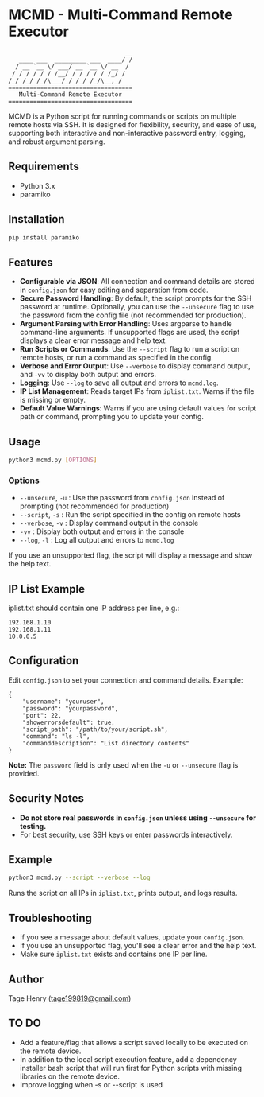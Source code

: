 # MCMD - Multi-Command Remote Executor
```
                                 __
   ____ ___  _________ ___  ____/ /
  / __ `__ \/ ___/ __ `__ \/ __  /
 / / / / / / /__/ / / / / / /_/ /
/_/ /_/ /_/\___/_/ /_/ /_/\__,_/
===================================
   Multi-Command Remote Executor   
===================================
```
MCMD is a Python script for running commands or scripts on multiple remote hosts via SSH. It is designed for flexibility, security, and ease of use, supporting both interactive and non-interactive password entry, logging, and robust argument parsing.

## Requirements

- Python 3.x
- paramiko

## Installation

```bash
pip install paramiko
```

## Features

- **Configurable via JSON**: All connection and command details are stored in `config.json` for easy editing and separation from code.
- **Secure Password Handling**: By default, the script prompts for the SSH password at runtime. Optionally, you can use the `--unsecure` flag to use the password from the config file (not recommended for production).
- **Argument Parsing with Error Handling**: Uses argparse to handle command-line arguments. If unsupported flags are used, the script displays a clear error message and help text.
- **Run Scripts or Commands**: Use the `--script` flag to run a script on remote hosts, or run a command as specified in the config.
- **Verbose and Error Output**: Use `--verbose` to display command output, and `-vv` to display both output and errors.
- **Logging**: Use `--log` to save all output and errors to `mcmd.log`.
- **IP List Management**: Reads target IPs from `iplist.txt`. Warns if the file is missing or empty.
- **Default Value Warnings**: Warns if you are using default values for script path or command, prompting you to update your config.

## Usage

```bash
python3 mcmd.py [OPTIONS]
```

### Options

- `--unsecure`, `-u`   : Use the password from `config.json` instead of prompting (not recommended for production)
- `--script`, `-s`     : Run the script specified in the config on remote hosts
- `--verbose`, `-v`    : Display command output in the console
- `-vv`                : Display both output and errors in the console
- `--log`, `-l`        : Log all output and errors to `mcmd.log`

If you use an unsupported flag, the script will display a message and show the help text.

## IP List Example

iplist.txt should contain one IP address per line, e.g.:
```
192.168.1.10
192.168.1.11
10.0.0.5
```

## Configuration

Edit `config.json` to set your connection and command details. Example:

```
{
    "username": "youruser",
    "password": "yourpassword",
    "port": 22,
    "showerrorsdefault": true,
    "script_path": "/path/to/your/script.sh",
    "command": "ls -l",
    "commanddescription": "List directory contents"
}
```

**Note:** The `password` field is only used when the `-u` or `--unsecure` flag is provided.

## Security Notes
- **Do not store real passwords in `config.json` unless using `--unsecure` for testing.**
- For best security, use SSH keys or enter passwords interactively.

## Example

```bash
python3 mcmd.py --script --verbose --log
```
Runs the script on all IPs in `iplist.txt`, prints output, and logs results.

## Troubleshooting
- If you see a message about default values, update your `config.json`.
- If you use an unsupported flag, you'll see a clear error and the help text.
- Make sure `iplist.txt` exists and contains one IP per line.

## Author
Tage Henry (tage199819@gmail.com)

## TO DO
- Add a feature/flag that allows a script saved locally to be executed on the remote device.
- In addition to the local script execution feature, add a dependency installer bash script that will run first for Python scripts with missing libraries on the remote device.
- Improve logging when -s or --script is used
